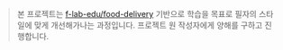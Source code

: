 
> 본 프로젝트는 [f-lab-edu/food-delivery](https://github.com/f-lab-edu/food-delivery) 기반으로 학습을 목표로 필자의 스타일에 맞게 개선해가나는 과정입니다.
> 프로젝트 원 작성자에게 양해를 구하고 진행합니다.  